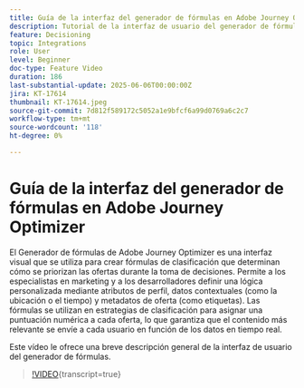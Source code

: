 ```yaml
---
title: Guía de la interfaz del generador de fórmulas en Adobe Journey Optimizer
description: Tutorial de la interfaz de usuario del generador de fórmulas
feature: Decisioning
topic: Integrations
role: User
level: Beginner
doc-type: Feature Video
duration: 186
last-substantial-update: 2025-06-06T00:00:00Z
jira: KT-17614
thumbnail: KT-17614.jpeg
source-git-commit: 7d812f589172c5052a1e9bfcf6a99d0769a6c2c7
workflow-type: tm+mt
source-wordcount: '118'
ht-degree: 0%

---
```


# Guía de la interfaz del generador de fórmulas en Adobe Journey Optimizer

El Generador de fórmulas de Adobe Journey Optimizer es una interfaz visual que se utiliza para crear fórmulas de clasificación que determinan cómo se priorizan las ofertas durante la toma de decisiones. Permite a los especialistas en marketing y a los desarrolladores definir una lógica personalizada mediante atributos de perfil, datos contextuales (como la ubicación o el tiempo) y metadatos de oferta (como etiquetas). Las fórmulas se utilizan en estrategias de clasificación para asignar una puntuación numérica a cada oferta, lo que garantiza que el contenido más relevante se envíe a cada usuario en función de los datos en tiempo real.


Este vídeo le ofrece una breve descripción general de la interfaz de usuario del generador de fórmulas.

>[!VIDEO](https://video.tv.adobe.com/v/3463742?quality=12&learn=on&captions=spa){transcript=true}
